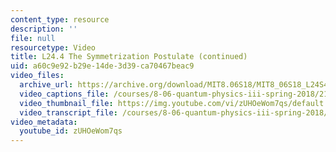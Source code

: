 ```yaml
---
content_type: resource
description: ''
file: null
resourcetype: Video
title: L24.4 The Symmetrization Postulate (continued)
uid: a60c9e92-b29e-14de-3d39-ca70467beac9
video_files:
  archive_url: https://archive.org/download/MIT8.06S18/MIT8_06S18_L24S4_300k.mp4
  video_captions_file: /courses/8-06-quantum-physics-iii-spring-2018/21ed19fbe0e756ec9a1ad039dfe2ff1d_zUHOeWom7qs.vtt
  video_thumbnail_file: https://img.youtube.com/vi/zUHOeWom7qs/default.jpg
  video_transcript_file: /courses/8-06-quantum-physics-iii-spring-2018/5af53af3903528054b949a2e4263ee04_zUHOeWom7qs.pdf
video_metadata:
  youtube_id: zUHOeWom7qs
---
```

